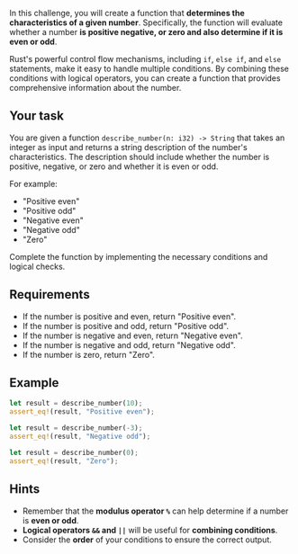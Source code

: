 In this challenge, you will create a function that **determines the characteristics of a given number**. Specifically, the function will evaluate whether a number **is positive negative, or zero and also determine if it is even or odd**.

Rust's powerful control flow mechanisms, including `if`, `else if`, and `else` statements, make it easy to handle multiple conditions. By combining these conditions with logical operators, you can create a function that provides comprehensive information about the number.

## Your task

You are given a function `describe_number(n: i32) -> String` that takes an integer as input and returns a string description of the number's characteristics. The description should include whether the number is positive, negative, or zero and whether it is even or odd.

For example:

- "Positive even"
- "Positive odd"
- "Negative even"
- "Negative odd"
- "Zero"

Complete the function by implementing the necessary conditions and logical checks.

## Requirements

- If the number is positive and even, return "Positive even".
- If the number is positive and odd, return "Positive odd".
- If the number is negative and even, return "Negative even".
- If the number is negative and odd, return "Negative odd".
- If the number is zero, return "Zero".

## Example

```rust
let result = describe_number(10);
assert_eq!(result, "Positive even");

let result = describe_number(-3);
assert_eq!(result, "Negative odd");

let result = describe_number(0);
assert_eq!(result, "Zero");
```

## Hints

- Remember that the **modulus operator `%`** can help determine if a number is **even or odd**.
- **Logical operators `&&` and `||`** will be useful for **combining conditions**.
- Consider the **order** of your conditions to ensure the correct output.
